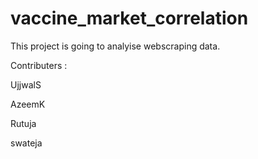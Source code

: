 # vaccine_market_correlation
This project is going to analyise webscraping data. 

Contributers : 

UjjwalS

AzeemK

Rutuja  

swateja  


